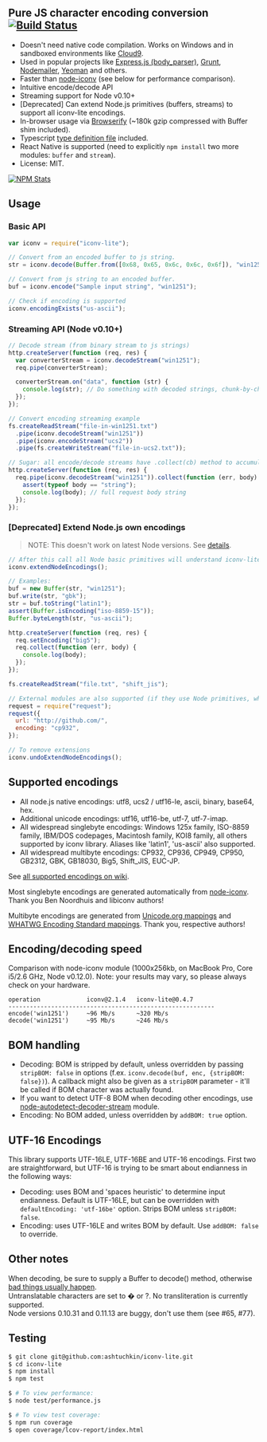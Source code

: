 ## Pure JS character encoding conversion [![Build Status](https://travis-ci.org/ashtuchkin/iconv-lite.svg?branch=master)](https://travis-ci.org/ashtuchkin/iconv-lite)

- Doesn't need native code compilation. Works on Windows and in sandboxed environments like [Cloud9](http://c9.io).
- Used in popular projects like [Express.js (body_parser)](https://github.com/expressjs/body-parser),
  [Grunt](http://gruntjs.com/), [Nodemailer](http://www.nodemailer.com/), [Yeoman](http://yeoman.io/) and others.
- Faster than [node-iconv](https://github.com/bnoordhuis/node-iconv) (see below for performance comparison).
- Intuitive encode/decode API
- Streaming support for Node v0.10+
- [Deprecated] Can extend Node.js primitives (buffers, streams) to support all iconv-lite encodings.
- In-browser usage via [Browserify](https://github.com/substack/node-browserify) (~180k gzip compressed with Buffer shim included).
- Typescript [type definition file](https://github.com/ashtuchkin/iconv-lite/blob/master/lib/index.d.ts) included.
- React Native is supported (need to explicitly `npm install` two more modules: `buffer` and `stream`).
- License: MIT.

[![NPM Stats](https://nodei.co/npm/iconv-lite.png?downloads=true&downloadRank=true)](https://npmjs.org/packages/iconv-lite/)

## Usage

### Basic API

```javascript
var iconv = require("iconv-lite");

// Convert from an encoded buffer to js string.
str = iconv.decode(Buffer.from([0x68, 0x65, 0x6c, 0x6c, 0x6f]), "win1251");

// Convert from js string to an encoded buffer.
buf = iconv.encode("Sample input string", "win1251");

// Check if encoding is supported
iconv.encodingExists("us-ascii");
```

### Streaming API (Node v0.10+)

```javascript
// Decode stream (from binary stream to js strings)
http.createServer(function (req, res) {
  var converterStream = iconv.decodeStream("win1251");
  req.pipe(converterStream);

  converterStream.on("data", function (str) {
    console.log(str); // Do something with decoded strings, chunk-by-chunk.
  });
});

// Convert encoding streaming example
fs.createReadStream("file-in-win1251.txt")
  .pipe(iconv.decodeStream("win1251"))
  .pipe(iconv.encodeStream("ucs2"))
  .pipe(fs.createWriteStream("file-in-ucs2.txt"));

// Sugar: all encode/decode streams have .collect(cb) method to accumulate data.
http.createServer(function (req, res) {
  req.pipe(iconv.decodeStream("win1251")).collect(function (err, body) {
    assert(typeof body == "string");
    console.log(body); // full request body string
  });
});
```

### [Deprecated] Extend Node.js own encodings

> NOTE: This doesn't work on latest Node versions. See [details](https://github.com/ashtuchkin/iconv-lite/wiki/Node-v4-compatibility).

```javascript
// After this call all Node basic primitives will understand iconv-lite encodings.
iconv.extendNodeEncodings();

// Examples:
buf = new Buffer(str, "win1251");
buf.write(str, "gbk");
str = buf.toString("latin1");
assert(Buffer.isEncoding("iso-8859-15"));
Buffer.byteLength(str, "us-ascii");

http.createServer(function (req, res) {
  req.setEncoding("big5");
  req.collect(function (err, body) {
    console.log(body);
  });
});

fs.createReadStream("file.txt", "shift_jis");

// External modules are also supported (if they use Node primitives, which they probably do).
request = require("request");
request({
  url: "http://github.com/",
  encoding: "cp932",
});

// To remove extensions
iconv.undoExtendNodeEncodings();
```

## Supported encodings

- All node.js native encodings: utf8, ucs2 / utf16-le, ascii, binary, base64, hex.
- Additional unicode encodings: utf16, utf16-be, utf-7, utf-7-imap.
- All widespread singlebyte encodings: Windows 125x family, ISO-8859 family,
  IBM/DOS codepages, Macintosh family, KOI8 family, all others supported by iconv library.
  Aliases like 'latin1', 'us-ascii' also supported.
- All widespread multibyte encodings: CP932, CP936, CP949, CP950, GB2312, GBK, GB18030, Big5, Shift_JIS, EUC-JP.

See [all supported encodings on wiki](https://github.com/ashtuchkin/iconv-lite/wiki/Supported-Encodings).

Most singlebyte encodings are generated automatically from [node-iconv](https://github.com/bnoordhuis/node-iconv). Thank you Ben Noordhuis and libiconv authors!

Multibyte encodings are generated from [Unicode.org mappings](http://www.unicode.org/Public/MAPPINGS/) and [WHATWG Encoding Standard mappings](http://encoding.spec.whatwg.org/). Thank you, respective authors!

## Encoding/decoding speed

Comparison with node-iconv module (1000x256kb, on MacBook Pro, Core i5/2.6 GHz, Node v0.12.0).
Note: your results may vary, so please always check on your hardware.

    operation             iconv@2.1.4   iconv-lite@0.4.7
    ----------------------------------------------------------
    encode('win1251')     ~96 Mb/s      ~320 Mb/s
    decode('win1251')     ~95 Mb/s      ~246 Mb/s

## BOM handling

- Decoding: BOM is stripped by default, unless overridden by passing `stripBOM: false` in options
  (f.ex. `iconv.decode(buf, enc, {stripBOM: false})`).
  A callback might also be given as a `stripBOM` parameter - it'll be called if BOM character was actually found.
- If you want to detect UTF-8 BOM when decoding other encodings, use [node-autodetect-decoder-stream](https://github.com/danielgindi/node-autodetect-decoder-stream) module.
- Encoding: No BOM added, unless overridden by `addBOM: true` option.

## UTF-16 Encodings

This library supports UTF-16LE, UTF-16BE and UTF-16 encodings. First two are straightforward, but UTF-16 is trying to be
smart about endianness in the following ways:

- Decoding: uses BOM and 'spaces heuristic' to determine input endianness. Default is UTF-16LE, but can be
  overridden with `defaultEncoding: 'utf-16be'` option. Strips BOM unless `stripBOM: false`.
- Encoding: uses UTF-16LE and writes BOM by default. Use `addBOM: false` to override.

## Other notes

When decoding, be sure to supply a Buffer to decode() method, otherwise [bad things usually happen](https://github.com/ashtuchkin/iconv-lite/wiki/Use-Buffers-when-decoding).  
Untranslatable characters are set to � or ?. No transliteration is currently supported.  
Node versions 0.10.31 and 0.11.13 are buggy, don't use them (see #65, #77).

## Testing

```bash
$ git clone git@github.com:ashtuchkin/iconv-lite.git
$ cd iconv-lite
$ npm install
$ npm test

$ # To view performance:
$ node test/performance.js

$ # To view test coverage:
$ npm run coverage
$ open coverage/lcov-report/index.html
```
